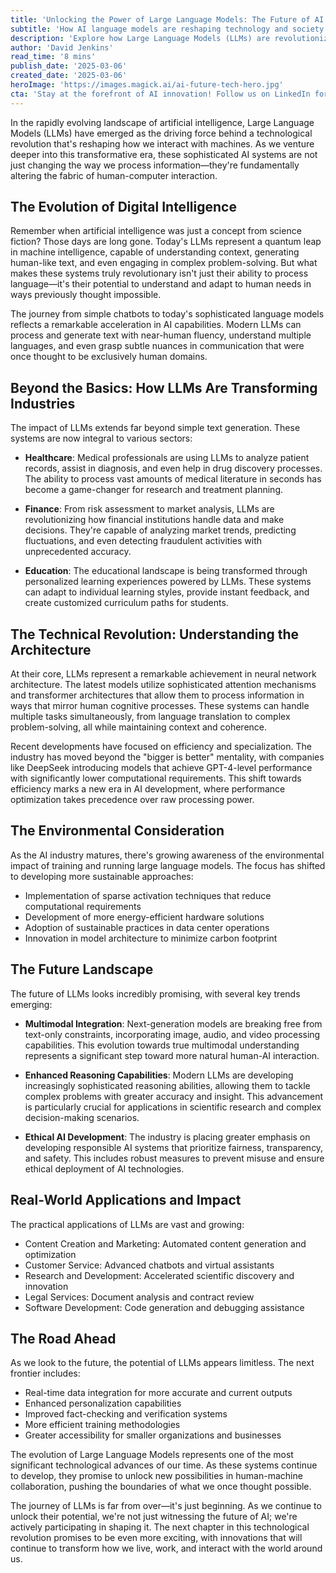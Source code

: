 ```yaml
---
title: 'Unlocking the Power of Large Language Models: The Future of AI in Simple Terms'
subtitle: 'How AI language models are reshaping technology and society'
description: 'Explore how Large Language Models (LLMs) are revolutionizing artificial intelligence, transforming industries from healthcare to finance. These sophisticated AI systems represent a quantum leap in machine intelligence, capable of understanding context and engaging in complex problem-solving. As the technology evolves, focus shifts to efficiency, sustainability, and ethical development, promising a future of enhanced human-machine collaboration.'
author: 'David Jenkins'
read_time: '8 mins'
publish_date: '2025-03-06'
created_date: '2025-03-06'
heroImage: 'https://images.magick.ai/ai-future-tech-hero.jpg'
cta: 'Stay at the forefront of AI innovation! Follow us on LinkedIn for daily insights into the evolving world of Large Language Models and artificial intelligence. Join our community of tech enthusiasts and industry professionals shaping the future of AI.'
---
```


In the rapidly evolving landscape of artificial intelligence, Large Language Models (LLMs) have emerged as the driving force behind a technological revolution that's reshaping how we interact with machines. As we venture deeper into this transformative era, these sophisticated AI systems are not just changing the way we process information—they're fundamentally altering the fabric of human-computer interaction.

## The Evolution of Digital Intelligence

Remember when artificial intelligence was just a concept from science fiction? Those days are long gone. Today's LLMs represent a quantum leap in machine intelligence, capable of understanding context, generating human-like text, and even engaging in complex problem-solving. But what makes these systems truly revolutionary isn't just their ability to process language—it's their potential to understand and adapt to human needs in ways previously thought impossible.

The journey from simple chatbots to today's sophisticated language models reflects a remarkable acceleration in AI capabilities. Modern LLMs can process and generate text with near-human fluency, understand multiple languages, and even grasp subtle nuances in communication that were once thought to be exclusively human domains.

## Beyond the Basics: How LLMs Are Transforming Industries

The impact of LLMs extends far beyond simple text generation. These systems are now integral to various sectors:

- **Healthcare**: Medical professionals are using LLMs to analyze patient records, assist in diagnosis, and even help in drug discovery processes. The ability to process vast amounts of medical literature in seconds has become a game-changer for research and treatment planning.
  
- **Finance**: From risk assessment to market analysis, LLMs are revolutionizing how financial institutions handle data and make decisions. They're capable of analyzing market trends, predicting fluctuations, and even detecting fraudulent activities with unprecedented accuracy.
  
- **Education**: The educational landscape is being transformed through personalized learning experiences powered by LLMs. These systems can adapt to individual learning styles, provide instant feedback, and create customized curriculum paths for students.

## The Technical Revolution: Understanding the Architecture

At their core, LLMs represent a remarkable achievement in neural network architecture. The latest models utilize sophisticated attention mechanisms and transformer architectures that allow them to process information in ways that mirror human cognitive processes. These systems can handle multiple tasks simultaneously, from language translation to complex problem-solving, all while maintaining context and coherence.

Recent developments have focused on efficiency and specialization. The industry has moved beyond the "bigger is better" mentality, with companies like DeepSeek introducing models that achieve GPT-4-level performance with significantly lower computational requirements. This shift towards efficiency marks a new era in AI development, where performance optimization takes precedence over raw processing power.

## The Environmental Consideration

As the AI industry matures, there's growing awareness of the environmental impact of training and running large language models. The focus has shifted to developing more sustainable approaches:

- Implementation of sparse activation techniques that reduce computational requirements
- Development of more energy-efficient hardware solutions
- Adoption of sustainable practices in data center operations
- Innovation in model architecture to minimize carbon footprint

## The Future Landscape

The future of LLMs looks incredibly promising, with several key trends emerging:

- **Multimodal Integration**: Next-generation models are breaking free from text-only constraints, incorporating image, audio, and video processing capabilities. This evolution towards true multimodal understanding represents a significant step toward more natural human-AI interaction.
  
- **Enhanced Reasoning Capabilities**: Modern LLMs are developing increasingly sophisticated reasoning abilities, allowing them to tackle complex problems with greater accuracy and insight. This advancement is particularly crucial for applications in scientific research and complex decision-making scenarios.
  
- **Ethical AI Development**: The industry is placing greater emphasis on developing responsible AI systems that prioritize fairness, transparency, and safety. This includes robust measures to prevent misuse and ensure ethical deployment of AI technologies.

## Real-World Applications and Impact

The practical applications of LLMs are vast and growing:

- Content Creation and Marketing: Automated content generation and optimization
- Customer Service: Advanced chatbots and virtual assistants
- Research and Development: Accelerated scientific discovery and innovation
- Legal Services: Document analysis and contract review
- Software Development: Code generation and debugging assistance

## The Road Ahead

As we look to the future, the potential of LLMs appears limitless. The next frontier includes:

- Real-time data integration for more accurate and current outputs
- Enhanced personalization capabilities
- Improved fact-checking and verification systems
- More efficient training methodologies
- Greater accessibility for smaller organizations and businesses

The evolution of Large Language Models represents one of the most significant technological advances of our time. As these systems continue to develop, they promise to unlock new possibilities in human-machine collaboration, pushing the boundaries of what we once thought possible.

The journey of LLMs is far from over—it's just beginning. As we continue to unlock their potential, we're not just witnessing the future of AI; we're actively participating in shaping it. The next chapter in this technological revolution promises to be even more exciting, with innovations that will continue to transform how we live, work, and interact with the world around us.